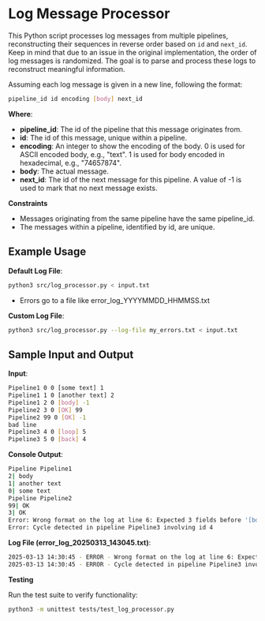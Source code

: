 # Log Message Processor

This Python script processes log messages from multiple pipelines, reconstructing their sequences in reverse order based on `id` and `next_id`. Keep in mind that due to an issue in the original implementation, the order of log messages is randomized. The goal is to parse and process these logs to reconstruct meaningful information.

Assuming each log message is given in a new line, following the format:

```bash
pipeline_id id encoding [body] next_id
```

**Where**:

-   **pipeline_id**: The id of the pipeline that this message originates from.
-   **id**: The id of this message, unique within a pipeline.
-   **encoding**: An integer to show the encoding of the body. 0 is used for ASCII encoded body, e.g., "text". 1 is used for body encoded in hexadecimal, e.g., "74657874".
-   **body**: The actual message.
-   **next_id**: The id of the next message for this pipeline. A value of -1 is used to mark that no next message exists.

**Constraints**

-   Messages originating from the same pipeline have the same pipeline_id.
-   The messages within a pipeline, identified by id, are unique.

## Example Usage

**Default Log File**:

```bash
python3 src/log_processor.py < input.txt
```

-   Errors go to a file like error_log_YYYYMMDD_HHMMSS.txt

**Custom Log File**:

```bash
python3 src/log_processor.py --log-file my_errors.txt < input.txt
```

## Sample Input and Output

**Input**:

```bash
Pipeline1 0 0 [some text] 1
Pipeline1 1 0 [another text] 2
Pipeline1 2 0 [body] -1
Pipeline2 3 0 [OK] 99
Pipeline2 99 0 [OK] -1
bad line
Pipeline3 4 0 [loop] 5
Pipeline3 5 0 [back] 4
```

**Console Output**:

```bash
Pipeline Pipeline1
2| body
1| another text
0| some text
Pipeline Pipeline2
99| OK
3| OK
Error: Wrong format on the log at line 6: Expected 3 fields before '[body]', got 1 - 'bad line'
Error: Cycle detected in pipeline Pipeline3 involving id 4
```

**Log File (error_log_20250313_143045.txt)**:

```bash
2025-03-13 14:30:45 - ERROR - Wrong format on the log at line 6: Expected 3 fields before '[body]', got 1 - 'bad line'
2025-03-13 14:30:45 - ERROR - Cycle detected in pipeline Pipeline3 involving id 4
```

**Testing**

Run the test suite to verify functionality:

```bash
python3 -m unittest tests/test_log_processor.py
```
